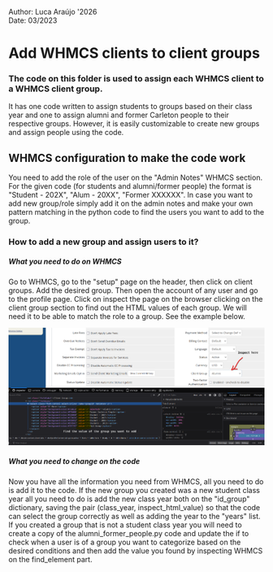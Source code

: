 Author: Luca Araújo '2026\
Date: 03/2023

# Add WHMCS clients to client groups

### The code on this folder is used to assign each WHMCS client to a WHMCS client group.

It has one code written to assign students to groups based on their class year and one to assign alumni and former Carleton people to their respective groups. However, it is easily customizable to create new groups and assign people using the code.

## WHMCS configuration to make the code work
You need to add the role of the user on the "Admin Notes" WHMCS section. For the given code (for students and alumni/former people) the format is "Student - 202X", "Alum - 20XX", "Former XXXXXX". In case you want to add new group/role simply add it on the admin notes and make your own pattern matching in the python code to find the users you want to add to the group.

### How to add a new group and assign users to it?
##### What  you need to do on WHMCS
Go to WHMCS, go to the "setup" page on the header, then click on client groups. Add the desired group. Then open the account of any user and go to the profile page. Click on inspect the page on the browser clicking on the client group section to find out the HTML values of each group. We will need it to be able to match the role to a group. See the example below.

![Example inspect](example_inspect.png)

##### What you need to change on the code
Now you have all the information you need from WHMCS, all you need to do is add it to the code. If the new group you created was a new student class year all you need to do is add the new class year both on the "id_group" dictionary, saving the pair (class_year, inspect_html_value) so that the code can select the group correctly as well as adding the year to the "years" list. If you created a group that is not a student class year you will need to create a copy of the alumni_former_people.py code and update the if to check when a user is of a group you want to categorize based on the desired conditions and then add the value you found by inspecting WHMCS on the find_element part.
